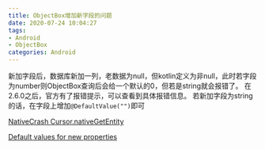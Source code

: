 ```yaml
---
title: ObjectBox增加新字段的问题
date: 2020-07-24 10:04:27
tags: 
- Android
- ObjectBox
categories: Android
---
```

新加字段后，数据库新加一列，老数据为null，但kotlin定义为非null，此时若字段为number则ObjectBox查询后会给一个默认的0，但若是string就会报错了。
在2.6.0之后，官方有了报错提示，可以查看到具体报错信息。
若新加字段为string的话，在字段上增加`@DefaultValue("")`即可

[NativeCrash Cursor.nativeGetEntity](https://github.com/objectbox/objectbox-java/issues/876)

[Default values for new properties](https://github.com/objectbox/objectbox-java/issues/157)